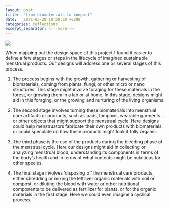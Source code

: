 ```yaml
---
layout: post
title:  "from biomaterials to compost"
date:   2021-03-29 10:50:00 +0200
categories: reflections
excerpt_separator: <!--more-->
---
```


![](/menstrual-care-blog/assets/images/process-01.png)

When mapping out the design space of this project I found it easier to define a few stages or steps in the lifecycle of imagined sustainable menstrual products. Our designs will address one or several stages of this process.

1. The process begins with the growth, gathering or harvesting of biomaterials, coming from plants, fungi, or other micro or nano structures. This stage might involve foraging for these materials in the forest, or growing them in a lab or at home. In this stage, designs might aid in this foraging, or the growing and nurturing of the living organisms.

2. The second stage involves turning these biomaterials into menstrual care artifacts or products, such as pads, tampons, wearable garments... or other objects that might support the menstrual cycle. Here designs could help menstruators fabricate their own products with biomaterials, or could speculate on how these products might look if fully organic.

3. The third phase is the use of the products during the bleeding phase of the menstrual cycle. Here our designs might aid in collecting or analyzing menstrual blood, understanding its components in terms of the body’s health and in terms of what contents might be nutritious for other species.

4. The final stage involves ‘disposing of’ the menstrual care products, either shredding or mixing the leftover organic materials with soil or compost, or diluting the blood with water or other nutritional components to be delivered as fertilizer for plants, or for the organic materials in the first stage. Here we could even imagine a cyclical process.